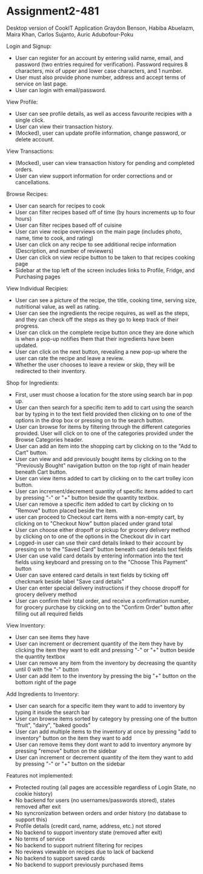 # Assignment2-481
Desktop version of CookIT Application
Graydon Benson, Habiba Abuelazm, Maira Khan, Carlos Sujanto, Auric Adubofour-Poku

Login and Signup:
- User can register for an account by entering valid name, email, and password (two entries required for verification). Password requires 8 characters, mix of upper and lower case characters, and 1 number.
- User must also provide phone number, address and accept terms of service on last page.
- User can login with email/password.

View Profile:
- User can see profile details, as well as access favourite recipies with a single click.
- User can view their transaction history.
- (Mocked), user can update profile information, change password, or delete account.

View Transactions:
- (Mocked), user can view transaction history for pending and completed orders.
- User can view support information for order corrections and or cancellations.

Browse Recipes:
- User can search for recipes to cook
- User can filter recipes based off of time (by hours increments up to four hours)
- User can filter recipes based off of cuisine
- User can view recipe overviews on the main page (includes photo, name, time to cook, and rating)
- User can click on any recipe to see additional recipe information (Description, and number of reviewers)
- User can click on view recipe button to be taken to that recipes cooking page
- Sidebar at the top left of the screen includes links to Profile, Fridge, and Purchasing pages

View Individual Recipies:
- User can see a picture of the recipe, the title, cooking time, serving size, nutritional value, as well as rating.
- User can see the ingredients the recipe requires, as well as the steps, and they can check off the steps as they go to keep track of their progress.
- User can click on the complete recipe button once they are done which is when a pop-up notifies them that their ingredients have been updated. 
- User can click on the next button, revealing a new pop-up where the user can rate the recipe and leave a review.
- Whether the user chooses to leave a review or skip, they will be redirected to their inventory.

Shop for Ingredients:
- First, user must choose a location for the store using search bar in pop up. 
- User can then search for a specific item to add to cart using the search bar by typing in to the text field provided then clicking on to one of the options in the drop box or pressing on to the search button. 
- User can browse for items by filtering through the different categories provided. User will click on to one of the categories provided under the Browse Categories header. 
- User can add an item into the shopping cart by clicking on to the "Add to Cart" button.
- User can view and add previously bought items by clicking on to the "Previously Bought" navigation button on the top right of main header beneath Cart button.
- User can view items added to cart by clicking on to the cart trolley icon button.
- User can increment/decrement quantity of specific items added to cart by pressing "-" or "+" button beside the quantity textbox.
- User can remove a specific item added to cart by clicking on to "Remove" button placed beside the item.
- user can proceed to Checkout cart items with a non-empty cart, by clicking on to "Checkout Now" button placed under 
grand total
- User can choose either dropoff or pickup for grocery delivery method by clicking on to one of the options in the Checkout div in cart
- Logged-in user can use their card details linked to their account by pressing on to the "Saved Card" button beneath card details text fields
- User can use valid card details by entering information into the text fields using keyboard and pressing on to the "Choose This Payment" button
- User can save entered card details in text fields by ticking off checkmark beside label "Save card details"
- User can enter special delivery instructions if they choose dropoff for grocery delivery method
- User can confirm their total order, and receive a confirmation number, for grocery purchase by clicking on to the "Confirm Order" button after filling out all required fields
  
View Inventory:
- User can see items they have
- User can increment or decrement quantity of the item they have by clicking the item they want to edit and pressing "-" or "+" button beside the quantity textbox
- User can remove any item from the inventory by decreasing the quantity until 0 with the "-" button
- User can add item to the inventory by pressing the big "+" button on the bottom right of the page

Add Ingredients to Inventory:
- User can search for a specific item they want to add to inventory by typing it inside the search bar
- User can browse items sorted by category by pressing one of the button "fruit", "dairy", "baked goods"
- User can add multiple items to the inventory at once by pressing "add to inventory" button on the item they want to add
- User can remove items they dont want to add to inventory anymore by pressing "remove" button on the sidebar
- User can increment or decrement quantity of the item they want to add by pressing "-" or "+" button on the sidebar

Features not implemented:
- Protected routing (all pages are accessible regardless of Login State, no cookie history)
- No backend for users (no usernames/passwords stored), states removed after exit
- No syncronization between orders and order history (no database to support this)
- Profile details (credit card, name, address, etc.) not stored
- No backend to support inventory state (removed after exit)
- No terms of service
- No backend to support nutrient filtering for recipes
- No reviews viewable on recipes due to lack of backend
- No backend to support saved cards
- No backend to support previously purchased items
